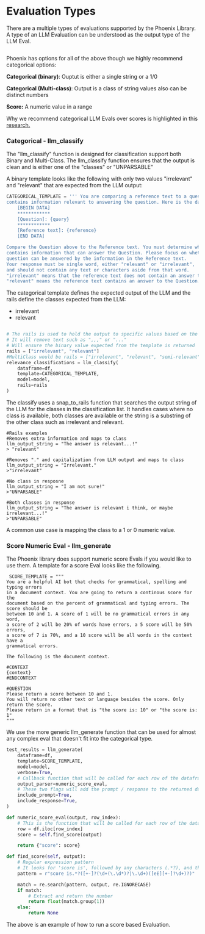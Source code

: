 # Evaluation Types

There are a multiple types of evaluations supported by the Phoenix Library. A type of an LLM Evaluation can be understood as the output type of the LLM Eval.

&#x20;

<figure><img src="https://storage.googleapis.com/arize-assets/phoenix/assets/images/eval_types.png" alt=""><figcaption></figcaption></figure>

Phoenix has options for all of the above though we highly recommend categorical options:

**Categorical (binary)**: Ouptut is either a single string or a 1/0

**Categorical (Multi-class)**: Output is a class of string values also can be distinct numbers

**Score:** A numeric value in a range

Why we recommend categorical LLM Evals over scores is highlighted in this[ research. ](https://twitter.com/aparnadhinak/status/1748368364395721128)

### Categorical - llm\_classify

The "llm\_classify" function is designed for classification support both Binary and Multi-Class. The llm\_classify function ensures that the output is clean and is either one of the "classes" or "UNPARSABLE"&#x20;

A binary template looks like the following with only two values "irrelevant" and "relevant" that are expected from the LLM output:

```python
CATEGORICAL_TEMPLATE = ''' You are comparing a reference text to a question and trying to determine if the reference text
contains information relevant to answering the question. Here is the data:
    [BEGIN DATA]
    ************
    [Question]: {query}
    ************
    [Reference text]: {reference}
    [END DATA]

Compare the Question above to the Reference text. You must determine whether the Reference text
contains information that can answer the Question. Please focus on whether the very specific
question can be answered by the information in the Reference text.
Your response must be single word, either "relevant" or "irrelevant",
and should not contain any text or characters aside from that word.
"irrelevant" means that the reference text does not contain an answer to the Question.
"relevant" means the reference text contains an answer to the Question. '''
```

The categorical template defines the expected output of the LLM and the rails define the classes expected from the LLM:

* irrelevant
* relevant

```python

# The rails is used to hold the output to specific values based on the template
# It will remove text such as ",,," or "..."
# Will ensure the binary value expected from the template is returned
rails = ["irrelevant", "relevant"]
#MultiClass would be rails = ["irrelevant", "relevant", "semi-relevant"] 
relevance_classifications = llm_classify(
    dataframe=df,
    template=CATEGORICAL_TEMPLATE,
    model=model,
    rails=rails
)
```

The classify uses a snap\_to\_rails function that searches the output string of the LLM for the classes in the classification list. It handles cases where no class is available, both classes are available or the string is a substring of the other class such as irrelevant and relevant.&#x20;

```
#Rails examples
#Removes extra information and maps to class
llm_output_string = "The answer is relevant...!"
> "relevant"

#Removes "." and capitalization from LLM output and maps to class
llm_output_string = "Irrelevant."
>"irrelevant"

#No class in resposne
llm_output_string = "I am not sure!"
>"UNPARSABLE"

#Both classes in response
llm_output_string = "The answer is relevant i think, or maybe irrelevant...!"
>"UNPARSABLE"

```

A common use case is mapping the class to a 1 or 0 numeric value.&#x20;

### Score Numeric Eval - llm\_generate

The Phoenix library does support numeric score Evals if you would like to use them. A template for a score Eval looks like the following.

```
 SCORE_TEMPLATE = """
You are a helpful AI bot that checks for grammatical, spelling and typing errors 
in a document context. You are going to return a continous score for the 
document based on the percent of grammatical and typing errors. The score should be 
between 10 and 1. A score of 1 will be no grammatical errors in any word, 
a score of 2 will be 20% of words have errors, a 5 score will be 50% errors, 
a score of 7 is 70%, and a 10 score will be all words in the context have a 
grammatical errors.

The following is the document context.

#CONTEXT
{context}
#ENDCONTEXT

#QUESTION
Please return a score between 10 and 1.
You will return no other text or language besides the score. Only return the score. 
Please return in a format that is "the score is: 10" or "the score is: 1"
"""
```

We use the more generic llm\_generate function that can be used for almost any complex eval that doesn't fit into the categorical type.

```python
test_results = llm_generate(
    dataframe=df,
    template=SCORE_TEMPLATE,
    model=model,
    verbose=True,
    # Callback function that will be called for each row of the dataframe
    output_parser=numeric_score_eval,
    # These two flags will add the prompt / response to the returned dataframe
    include_prompt=True,
    include_response=True,
)

def numeric_score_eval(output, row_index):
    # This is the function that will be called for each row of the dataframe
    row = df.iloc[row_index]
    score = self.find_score(output)

    return {"score": score}

def find_score(self, output):
    # Regular expression pattern
    # It looks for 'score is', followed by any characters (.*?), and then a float or integer
    pattern = r"score is.*?([+-]?(\d+(\.\d*)?|\.\d+)([eE][+-]?\d+)?)"

    match = re.search(pattern, output, re.IGNORECASE)
    if match:
        # Extract and return the number
        return float(match.group(1))
    else:
        return None
```

The above is an example of how to run a score based Evaluation.&#x20;
